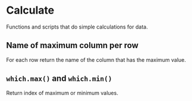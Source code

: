 # Calculate
Functions and scripts that do simple calculations
for data.

## Name of maximum column per row
For each row return the name of the column 
that has the maximum value.

## `which.max()` and `which.min()`
Return index of maximum or minimum values.



